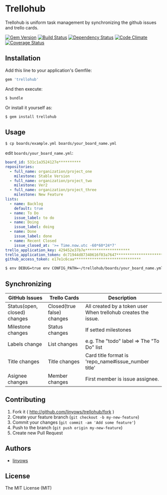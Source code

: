 Trellohub
=========

Trellohub is uniform task management by synchronizing the github issues and trello cards.

[![Gem Version](https://badge.fury.io/rb/trellohub.png)][gem]
[![Build Status](https://secure.travis-ci.org/linyows/trellohub.png?branch=master)][travis]
[![Dependency Status](https://gemnasium.com/linyows/trellohub.png?travis)][gemnasium]
[![Code Climate](https://codeclimate.com/github/linyows/trellohub.png)][codeclimate]
[![Coverage Status](https://coveralls.io/repos/linyows/trellohub/badge.png?branch=master)][coveralls]

[gem]: https://rubygems.org/gems/trellohub
[travis]: http://travis-ci.org/linyows/trellohub
[gemnasium]: https://gemnasium.com/linyows/trellohub
[codeclimate]: https://codeclimate.com/github/linyows/trellohub
[coveralls]: https://coveralls.io/r/linyows/trellohub

Installation
------------

Add this line to your application's Gemfile:

```ruby
gem 'trellohub'
```

And then execute:

```sh
$ bundle
```

Or install it yourself as:

```sh
$ gem install trellohub
```

Usage
-----

```sh
$ cp boards/example.yml boards/your_board_name.yml
```

edit `boards/your_board_name.yml`:

```yml
board_id: 531c1a3524127e**********
repositories:
  - full_name: organization/project_one
    milestone: Stable Version
  - full_name: organization/project_two
    milestone: Ver2
  - full_name: organization/project_three
    milestone: New Feature
lists:
  - name: Backlog
    default: true
  - name: To Do
    issue_label: to do
  - name: Doing
    issue_label: doing
  - name: Done
    issue_label: done
  - name: Recent Closed
    issue_closed_at: '>= Time.now.utc -60*60*24*7'
trello_application_key: 429452e37b7e********************
trello_application_token: dc71944d87340616f03a7647****************************************
github_access_token: e17e1c6caa******************************
```

```sh
$ env DEBUG=true env CONFIG_PATH=~/trellohub/boards/your_board_name.yml trellohub
```

Synchronizing
-------------

GitHub Issues                | Trello Cards               | Description
-------------                | ------------               | -----------
Status(open, closed) changes | Closed(true false) changes | All created by a token user When trellohub creates the issue.
Milestone changes            | Status changes             | If setted milestones
Labels change                | List changes               | e.g. The "todo" label => The "To Do" list
Title changes                | Title changes              | Card title format is 'repo_name#issue_number title'
Asignee changes              | Member changes             | First member is issue assignee.

Contributing
------------

1. Fork it ( http://github.com/linyows/trellohub/fork )
2. Create your feature branch (`git checkout -b my-new-feature`)
3. Commit your changes (`git commit -am 'Add some feature'`)
4. Push to the branch (`git push origin my-new-feature`)
5. Create new Pull Request

Authors
-------

- [linyows](https://github.com/linyows)

License
-------

The MIT License (MIT)

